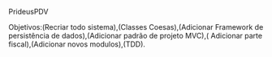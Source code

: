 PrideusPDV

Objetivos:(Recriar todo sistema),(Classes Coesas),(Adicionar Framework de persistência de dados),(Adicionar padrão de projeto MVC),(  Adicionar parte fiscal),(Adicionar novos modulos),(TDD).

